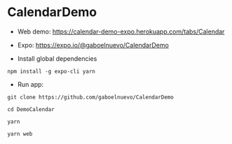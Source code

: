 CalendarDemo
===============

+ Web demo: https://calendar-demo-expo.herokuapp.com/tabs/Calendar

+ Expo: https://expo.io/@gaboelnuevo/CalendarDemo

+ Install global dependencies

```
npm install -g expo-cli yarn
```

+ Run app:

```
git clone https://github.com/gaboelnuevo/CalendarDemo
```

```
cd DemoCalendar
```

```
yarn
```

```
yarn web
```

